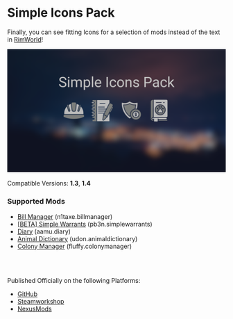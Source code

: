 # Simple Icons Pack

Finally, you can see fitting Icons for a selection of mods instead of the text in [RimWorld][1]!

![preview](https://github.com/Official-Husko/Simple-Icons-Pack/blob/main/About/Preview.png)

Compatible Versions: **1.3**, **1.4**

### **Supported Mods**

* [Bill Manager][7] (n1taxe.billmanager)
* [[BETA] Simple Warrants][6] (pb3n.simplewarrants)
* [Diary][8] (aamu.diary)
* [Animal Dictionary][9] (udon.animaldictionary)
* [Colony Manager][10] (fluffy.colonymanager)

<br>
<br>

Published Officially on the following Platforms:
- [GitHub][3]
- [Steamworkshop][4]
- [NexusMods][5]

[1]: https://store.steampowered.com/app/294100/RimWorld/
[3]: https://github.com/Official-Husko/Simple-Icons-Pack
[4]: https://steamcommunity.com/sharedfiles/filedetails/?id=3024100852
[5]: https://www.nexusmods.com/rimworld/mods/451
[6]: https://steamcommunity.com/workshop/filedetails/?id=2676828755
[7]: https://steamcommunity.com/sharedfiles/filedetails/?id=2957278626
[8]: https://steamcommunity.com/sharedfiles/filedetails/?id=2888141826
[9]: https://steamcommunity.com/sharedfiles/filedetails/?id=2105231696
[10]: https://steamcommunity.com/sharedfiles/filedetails/?id=715565262